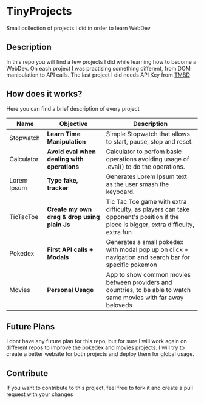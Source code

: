 # TinyProjects
Small collection of projects I did in order to learn WebDev

## Description 
In this repo you will find a few projects I did while learning how to become a WebDev.
On each project I was practising something different, from DOM manipulation to API calls.
The last project I did needs API Key from [TMBD](https://www.themoviedb.org/)

## How does it works?
Here you can find a brief description of every project

| Name      | Objective | Description |
| ----------- | ----------- | ----------- |
| Stopwatch      | **Learn Time Manipulation** | Simple Stopwatch that allows to start, pause, stop and reset.  |
| Calculator      | **Avoid eval when dealing with operations** | Calculator to perfom basic operations avoiding usage of .eval() to do the operations. |
| Lorem Ipsum      | **Type fake, tracker** | Generates Lorem Ipsum text as the user smash the keyboard.  |
| TicTacToe      | **Create my own drag & drop using plain Js** | Tic Tac Toe game with extra difficulty, as players can take opponent's position if the piece is bigger, extra difficulty, extra fun  |
| Pokedex     | **First API calls + Modals** | Generates a small pokedex with modal pop up on click + navigation and search bar for specific pokemon  |
| Movies      | **Personal Usage** | App to show common movies between providers and countries, to be able to watch same movies with far away beloveds  |


## Future Plans
I dont have any future plan for this repo, but for sure I will work again on different repos to improve the pokedex and movies projects.
I will try to create a better website for both projects and deploy them for global usage.

## Contribute
If you want to contribute to this project, feel free to fork it and create a pull request with your changes
